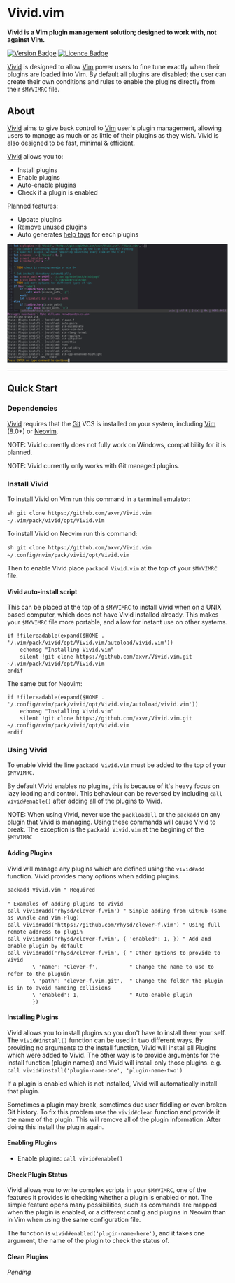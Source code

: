 # Vivid.vim

**Vivid is a Vim plugin management solution; designed to work with, not against Vim.**

<!-- Badges made using https://shields.io/ -->
[![Version Badge](https://img.shields.io/badge/Version-v1.0.0-brightgreen.svg)](https://github.com/axvr/Vivid.vim/releases)
[![Licence Badge](https://img.shields.io/badge/Licence-MIT-blue.svg)](https://github.com/axvr/Vivid.vim/blob/master/LICENCE)


[Vivid] is designed to allow [Vim] power users to fine tune exactly when their plugins are loaded into Vim. By default all plugins are disabled; the user can create their own conditions and rules to enable the plugins directly from their ```$MYVIMRC``` file.


## About

[Vivid] aims to give back control to [Vim] user's plugin management, allowing users to manage as much or as little of their plugins as they wish. Vivid is also designed to be fast, minimal & efficient.


[Vivid] allows you to:

* Install plugins
* Enable plugins
* Auto-enable plugins
* Check if a plugin is enabled

Planned features:

* Update plugins
* Remove unused plugins
* Auto generates [help tags] for each plugins


![Vivid Installing Plugins](screenshots/vivid-install.png)


---


## Quick Start

### Dependencies

[Vivid] requires that the [Git] VCS is installed on your system, including [Vim] (8.0+) or [Neovim].

NOTE: Vivid currently does not fully work on Windows, compatibility for it is planned.

NOTE: Vivid currently only works with Git managed plugins.

### Install Vivid

To install Vivid on Vim run this command in a terminal emulator:

``sh
git clone https://github.com/axvr/Vivid.vim ~/.vim/pack/vivid/opt/Vivid.vim
``

To install Vivid on Neovim run this command:

``sh
git clone https://github.com/axvr/Vivid.vim ~/.config/nvim/pack/vivid/opt/Vivid.vim
``

Then to enable Vivid place ``packadd Vivid.vim`` at the top of your ``$MYVIMRC`` file.

#### Vivid auto-install script

This can be placed at the top of a ``$MYVIMRC`` to install Vivid when on a UNIX based computer, which does not have Vivid installed already. This makes your ``$MYVIMRC`` file more portable, and allow for instant use on other systems.

```vim
if !filereadable(expand($HOME . '/.vim/pack/vivid/opt/Vivid.vim/autoload/vivid.vim'))
    echomsg "Installing Vivid.vim"
    silent !git clone https://github.com/axvr/Vivid.vim.git ~/.vim/pack/vivid/opt/Vivid.vim
endif
```

The same but for Neovim:

```vim
if !filereadable(expand($HOME . '/.config/nvim/pack/vivid/opt/Vivid.vim/autoload/vivid.vim'))
    echomsg "Installing Vivid.vim"
    silent !git clone https://github.com/axvr/Vivid.vim.git ~/.config/nvim/pack/vivid/opt/Vivid.vim
endif
```


### Using Vivid

To enable Vivid the line ``packadd Vivid.vim`` must be added to the top of your ``$MYVIMRC``.

By default Vivid enables no plugins, this is because of it's heavy focus on lazy loading and control. This behaviour can be reversed by including `call vivid#enable()` after adding all of the plugins to Vivid.

NOTE: When using Vivid, never use the ``packloadall`` or the ``packadd`` on any plugin that Vivid is managing. Using these commands will cause Vivid to break. The exception is the ``packadd Vivid.vim`` at the begining of the ``$MYVIMRC``

#### Adding Plugins

Vivid will manage any plugins which are defined using the ``vivid#add`` function. Vivid provides many options when adding plugins.

```vim
packadd Vivid.vim " Required

" Examples of adding plugins to Vivid
call vivid#add('rhysd/clever-f.vim') " Simple adding from GitHub (same as Vundle and Vim-Plug)
call vivid#add('https://github.com/rhysd/clever-f.vim') " Using full remote address to plugin
call vivid#add('rhysd/clever-f.vim', { 'enabled': 1, }) " Add and enable plugin by default
call vivid#add('rhysd/clever-f.vim', { " Other options to provide to Vivid
        \ 'name': 'Clever-f',          " Change the name to use to refer to the pluguin
        \ 'path': 'clever-f.vim.git',  " Change the folder the plugin is in to avoid nameing collisions
        \ 'enabled': 1,                " Auto-enable plugin
        })
```

#### Installing Plugins

Vivid allows you to install plugins so you don't have to install them your self. The ``vivid#install()`` function can be used in two different ways. By providing no arguments to the install function, Vivid will install all Plugins which were added to Vivid. The other way is to provide arguments for the install function (plugin names) and Vivid will install only those plugins. e.g. ``call vivid#install('plugin-name-one', 'plugin-name-two')``

If a plugin is enabled which is not installed, Vivid will automatically install that plugin.

Sometimes a plugin may break, sometimes due user fiddling or even broken Git history. To fix this problem use the ``vivid#clean`` function and provide it the name of the plugin. This will remove all of the plugin information. After doing this install the plugin again.

#### Enabling Plugins

* Enable plugins: ``call vivid#enable()``

#### Check Plugin Status

Vivid allows you to write complex scripts in your ``$MYVIMRC``, one of the features it provides is checking whether a plugin is enabled or not. The simple feature opens many possibilities, such as commands are mapped when the plugin is enabled, or a different config and plugins in Neovim than in Vim when using the same configuration file.

The function is ``vivid#enabled('plugin-name-here')``, and it takes one argument, the name of the plugin to check the status of.

#### Clean Plugins

*Pending*


[Vivid]:https://github.com/axvr/Vivid.vim
[Git]:http://git-scm.com
[Vim]:http://www.vim.org
[Neovim]:https://neovim.io
[runtime path]:http://vimdoc.sourceforge.net/htmldoc/options.html#%27runtimepath%27
[help tags]:http://vimdoc.sourceforge.net/htmldoc/helphelp.html#:helptags


